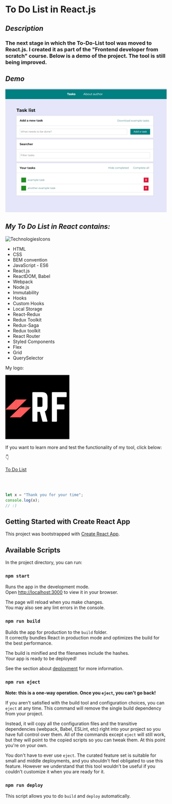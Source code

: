 # **To Do List in React.js**

## *Description*

### The next stage in which the To-Do-List tool was moved to React.js. I created it as part of the "Frontend developer from scratch" course. Below is a demo of the project. The tool is still being improved.

## *Demo*

![To Do List](https://github.com/RobFyd/To-Do-List-in-React/blob/main/graphics/exchangerNewGif2.gif?raw=true)

## *My To Do List in React contains:*

![TechnologiesIcons](https://skillicons.dev/icons?i=html,css,js,react,redux,git,styledcomponents,figma,github,vscode,styledcomponents,nodejs,redux)

- HTML
- CSS
- BEM convention
- JavaScript - ES6
- React.js
- ReactDOM, Babel
- Webpack
- Node.js
- Immutability
- Hooks
- Custom Hooks
- Local Storage
- React-Redux
- Redux Toolkit
- Redux-Saga
- Redux toolkit
- React Router
- Styled Components
- Flex
- Grid
- QuerySelector

My logo:

![LOGO](https://github.com/RobFyd/BMI-Calculator/blob/main/fotos/RFLogo.png?raw=true)

If you want to learn more and test the functionality of my tool, click below:

👇

[To Do List](https://robfyd.github.io/To-Do-List-in-React/)


<br>
<br>

```javascript
let x = "Thank you for your time";
console.log(x);
// :)
```

## Getting Started with Create React App

This project was bootstrapped with [Create React App](https://github.com/facebook/create-react-app).

## Available Scripts

In the project directory, you can run:

### `npm start`

Runs the app in the development mode.\
Open [http://localhost:3000](http://localhost:3000) to view it in your browser.

The page will reload when you make changes.\
You may also see any lint errors in the console.

### `npm run build`

Builds the app for production to the `build` folder.\
It correctly bundles React in production mode and optimizes the build for the best performance.

The build is minified and the filenames include the hashes.\
Your app is ready to be deployed!

See the section about [deployment](https://facebook.github.io/create-react-app/docs/deployment) for more information.

### `npm run eject`

**Note: this is a one-way operation. Once you `eject`, you can't go back!**

If you aren't satisfied with the build tool and configuration choices, you can `eject` at any time. This command will remove the single build dependency from your project.

Instead, it will copy all the configuration files and the transitive dependencies (webpack, Babel, ESLint, etc) right into your project so you have full control over them. All of the commands except `eject` will still work, but they will point to the copied scripts so you can tweak them. At this point you're on your own.

You don't have to ever use `eject`. The curated feature set is suitable for small and middle deployments, and you shouldn't feel obligated to use this feature. However we understand that this tool wouldn't be useful if you couldn't customize it when you are ready for it.

### `npm run deploy`

This script allows you to do `build` and `deploy` automatically.

